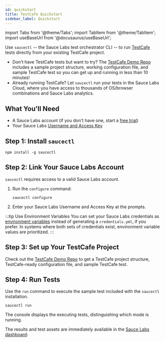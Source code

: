 ```yaml
---
id: quickstart
title: TestCafe Quickstart
sidebar_label: Quickstart
---
```


import Tabs from '@theme/Tabs';
import TabItem from '@theme/TabItem';
import useBaseUrl from '@docusaurus/useBaseUrl';

Use `saucectl` -- the Sauce Labs test orchestrator CLI -- to run [TestCafe](https://github.com/DevExpress/testcafe) tests directly from your existing TestCafe project.

* Don't have TestCafe tests but want to try? The  [TestCafe Demo Repo](https://github.com/saucelabs/saucectl-testcafe-example) includes a sample project structure, working configuration file, and sample TestCafe test so you can get up and running in less than 10 minutes!
* Already running TestCafe? Let `saucectl` run your tests in the Sauce Labs Cloud, where you have access to thousands of OS/browser combinations and Sauce Labs analytics.  

## What You'll Need

* A Sauce Labs account (if you don't have one, start a [free trial](https://saucelabs.com/sign-up))
* Your Sauce Labs [Username and Access Key](https://app.saucelabs.com/user-settings)


## Step 1: Install `saucectl`

```
npm install -g saucectl
```

## Step 2: Link Your Sauce Labs Account

`saucectl` requires access to a valid Sauce Labs account.

1. Run the `configure` command:     
    ```
    saucectl configure
    ```
1. Enter your Sauce Labs Username and Access Key at the prompts.

:::tip Use Environment Variables
You can set your Sauce Labs credentials as [environment variables](/basics/environment-variables) instead of generating a `credentials.yml`, if you prefer. In systems where both sets of credentials exist, environment variable values are prioritized.
:::

## Step 3: Set up Your TestCafe Project

 Check out the [TestCafe Demo Repo](https://github.com/saucelabs/saucectl-testcafe-example) to get a TestCafe project structure, TestCafe-ready configuration file, and sample TestCafe test.

## Step 4: Run Tests

Use the `run` command to execute the sample test included with the `saucectl` installation.

```
saucectl run
```

The console displays the executing tests, distinguishing which mode is running.

The results and test assets are immediately available in the [Sauce Labs dashboard](https://app.saucelabs.com/dashboard/tests/vdc):
